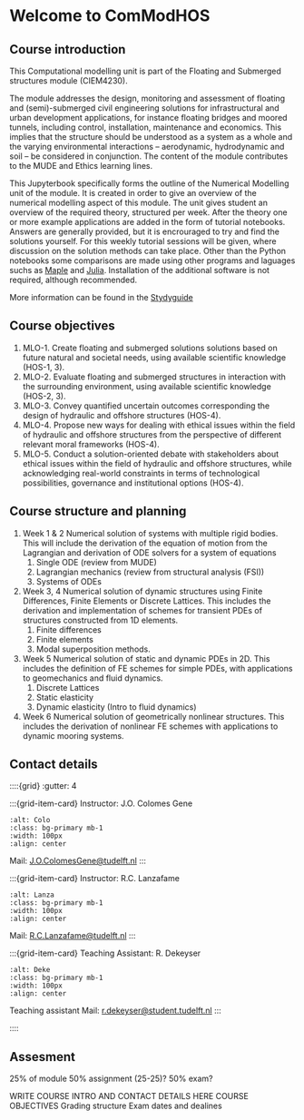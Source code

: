 # Welcome to ComModHOS

## Course introduction

This Computational modelling unit is part of the Floating and Submerged structures module (CIEM4230). 

The module addresses the design, monitoring and assessment of floating and (semi)-submerged civil engineering solutions for infrastructural and urban development applications, for instance floating bridges and moored tunnels, including control, installation, maintenance and economics. This implies that the structure should be understood as a system as a whole and the varying environmental interactions – aerodynamic, hydrodynamic and soil – be considered in conjunction.
The content of the module contributes to the MUDE and Ethics learning lines.

This Jupyterbook specifically forms the outline of the Numerical Modelling unit of the module. It is created in order to give an overview of the numerical modelling aspect of this module. The unit gives student an overview of the required theory, structured per week. After the theory one or more example applications are added in the form of tutorial notebooks. Answers are generally provided, but it is encrouraged to try and find the solutions yourself. For this weekly tutorial sessions will be given, where discussion on the solution methods can take place. Other than the Python notebooks some comparisons are made using other programs and laguages suchs as [Maple](https://www.maplesoft.com/) and [Julia](https://julialang.org/). Installation of the additional software is not required, although recommended.

More information can be found in the [Stydyguide](https://studiegids.tudelft.nl/a101_displayCourse.do?course_id=63757)


## Course objectives
1. MLO-1. 
   Create floating and submerged solutions solutions based on future natural and societal needs, using available scientific knowledge (HOS-1, 3).
2. MLO-2. 
   Evaluate floating and submerged structures in interaction with the surrounding environment, using available scientific knowledge (HOS-2, 3).
3. MLO-3. 
   Convey quantified uncertain outcomes corresponding the design of hydraulic and offshore structures (HOS-4).
4. MLO-4. 
   Propose new ways for dealing with ethical issues within the field of hydraulic and offshore structures from the perspective of different relevant moral frameworks (HOS-4).
5. MLO-5. 
   Conduct a solution-oriented debate with stakeholders about ethical issues within the field of hydraulic and offshore structures, while acknowledging real-world constraints in terms of technological possibilities, governance and institutional options (HOS-4).


## Course structure and planning
1. Week 1 & 2
   Numerical solution of systems with multiple rigid bodies. This will include the derivation of the equation of motion from the Lagrangian and derivation of ODE solvers for a system of equations
    1. Single ODE (review from MUDE)
    2. Lagrangian mechanics (review from structural analysis (FSI))
    3. Systems of ODEs
2. Week 3, 4
   Numerical solution of dynamic structures using Finite Differences, Finite Elements or Discrete Lattices. This includes the derivation and implementation of schemes for transient PDEs of structures constructed from 1D elements.
    1. Finite differences
    2. Finite elements
    3. Modal superposition methods.
3. Week 5
   Numerical solution of static and dynamic PDEs in 2D. This includes the definition of FE schemes for simple PDEs, with applications to geomechanics and fluid dynamics.
    1. Discrete Lattices
    2. Static elasticity
    3. Dynamic elasticity (Intro to fluid dynamics)
4. Week 6
   Numerical solution of geometrically nonlinear structures. This includes the derivation of nonlinear FE schemes with applications to dynamic mooring systems.


## Contact details

::::{grid}
:gutter: 4

:::{grid-item-card} Instructor: J.O. Colomes Gene
```{image} ../images/Colomes_profilepic.png
:alt: Colo
:class: bg-primary mb-1
:width: 100px
:align: center
```
Mail: [J.O.ColomesGene@tudelft.nl](mailto:J.O.ColomesGene@tudelft.nl)
:::

:::{grid-item-card} Instructor: R.C. Lanzafame
```{image} ../images/Lanzafame_profilepic.png
:alt: Lanza
:class: bg-primary mb-1
:width: 100px
:align: center
```
Mail: [R.C.Lanzafame@tudelft.nl](mailto:R.C.Lanzafame@tudelft.nl)
:::

:::{grid-item-card} Teaching Assistant: R. Dekeyser
```{image} ../images/Dekeyser_profilepic.png
:alt: Deke
:class: bg-primary mb-1
:width: 100px
:align: center
```
Teaching assistant
Mail: [r.dekeyser@student.tudelft.nl](mailto:r.dekeyser@student.tudelft.nl)
:::

::::


## Assesment

25% of module
50% assignment (25-25)?
50% exam?

WRITE COURSE INTRO AND CONTACT DETAILS HERE
COURSE OBJECTIVES
Grading structure
Exam dates and dealines

